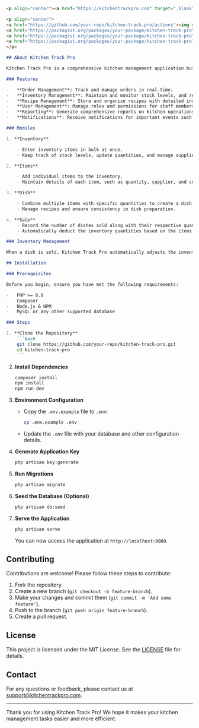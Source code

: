 ````markdown
<p align="center"><a href="https://kitchentrackpro.com" target="_blank"><img src="https://drive.google.com/file/d/17yOvlVOUbbm7I3tBi88_jloURxdrkv4y/view?usp=drive_link" width="400" alt="Kitchen Track Pro Logo"></a></p>

<p align="center">
<a href="https://github.com/your-repo/kitchen-track-pro/actions"><img src="https://github.com/your-repo/kitchen-track-pro/workflows/tests/badge.svg" alt="Build Status"></a>
<a href="https://packagist.org/packages/your-package/kitchen-track-pro"><img src="https://img.shields.io/packagist/dt/your-package/kitchen-track-pro" alt="Total Downloads"></a>
<a href="https://packagist.org/packages/your-package/kitchen-track-pro"><img src="https://img.shields.io/packagist/v/your-package/kitchen-track-pro" alt="Latest Stable Version"></a>
<a href="https://packagist.org/packages/your-package/kitchen-track-pro"><img src="https://img.shields.io/packagist/l/your-package/kitchen-track-pro" alt="License"></a>
</p>

## About Kitchen Track Pro

Kitchen Track Pro is a comprehensive kitchen management application built using Laravel 11 and Filament PHP 3.2. It is designed to streamline kitchen operations, manage inventory, track orders, and optimize workflow for kitchens of all sizes. This application leverages the power of Laravel's robust framework and Filament's intuitive PHP components to deliver an efficient and user-friendly experience.

### Features

-   **Order Management**: Track and manage orders in real-time.
-   **Inventory Management**: Maintain and monitor stock levels, and receive alerts for low inventory.
-   **Recipe Management**: Store and organize recipes with detailed instructions and ingredient lists.
-   **User Management**: Manage roles and permissions for staff members.
-   **Reporting**: Generate comprehensive reports on kitchen operations, inventory usage, and order history.
-   **Notifications**: Receive notifications for important events such as new orders, low stock levels, and more.

### Modules

1. **Inventory**

    - Enter inventory items in bulk at once.
    - Keep track of stock levels, update quantities, and manage supplies efficiently.

2. **Items**

    - Add individual items to the inventory.
    - Maintain details of each item, such as quantity, supplier, and cost.

3. **Dish**

    - Combine multiple items with specific quantities to create a dish.
    - Manage recipes and ensure consistency in dish preparation.

4. **Sale**
    - Record the number of dishes sold along with their respective quantities.
    - Automatically deduct the inventory quantities based on the items used in sold dishes.

### Inventory Management

When a dish is sold, Kitchen Track Pro automatically adjusts the inventory levels. The specific quantities of each item used in the dish are deducted from the stored inventory, ensuring accurate stock levels are maintained.

## Installation

### Prerequisites

Before you begin, ensure you have met the following requirements:

-   PHP >= 8.0
-   Composer
-   Node.js & NPM
-   MySQL or any other supported database

### Steps

1. **Clone the Repository**
    ```bash
    git clone https://github.com/your-repo/kitchen-track-pro.git
    cd kitchen-track-pro
    ```
````

2. **Install Dependencies**

    ```bash
    composer install
    npm install
    npm run dev
    ```

3. **Environment Configuration**

    - Copy the `.env.example` file to `.env`:
        ```bash
        cp .env.example .env
        ```
    - Update the `.env` file with your database and other configuration details.

4. **Generate Application Key**

    ```bash
    php artisan key:generate
    ```

5. **Run Migrations**

    ```bash
    php artisan migrate
    ```

6. **Seed the Database (Optional)**

    ```bash
    php artisan db:seed
    ```

7. **Serve the Application**

    ```bash
    php artisan serve
    ```

    You can now access the application at `http://localhost:8000`.

## Contributing

Contributions are welcome! Please follow these steps to contribute:

1. Fork the repository.
2. Create a new branch (`git checkout -b feature-branch`).
3. Make your changes and commit them (`git commit -m 'Add some feature'`).
4. Push to the branch (`git push origin feature-branch`).
5. Create a pull request.

## License

This project is licensed under the MIT License. See the [LICENSE](LICENSE) file for details.

## Contact

For any questions or feedback, please contact us at [support@kitchentrackpro.com](mailto:support@kitchentrackpro.com).

---

Thank you for using Kitchen Track Pro! We hope it makes your kitchen management tasks easier and more efficient.
